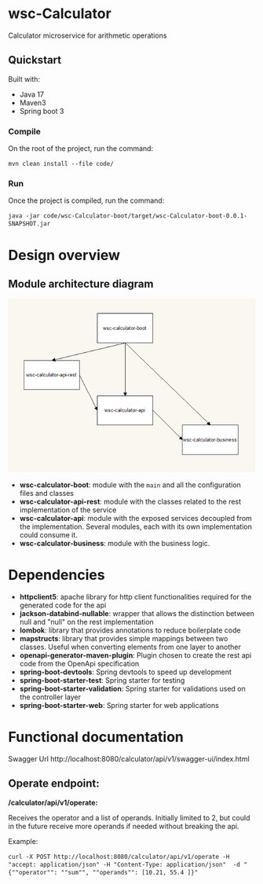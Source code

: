 # wsc-Calculator
Calculator microservice for arithmetic operations

## Quickstart

Built with:

* Java 17
* Maven3
* Spring boot 3

### Compile
On the root of the project, run the command:
```
mvn clean install --file code/
```
### Run

Once the project is compiled, run the command:

```
java -jar code/wsc-Calculator-boot/target/wsc-Calculator-boot-0.0.1-SNAPSHOT.jar 
```


# Design overview
## Module architecture diagram
![ModuleArchitectureDiagram](docs/ModuleArchitectureDiagram.png)

* **wsc-calculator-boot**: module with the `main` and all the configuration files and classes
* **wsc-calculator-api-rest**: module with the classes related to the rest implementation of the service
* **wsc-calculator-api**: module with the exposed services decoupled from the implementation. Several modules, each with its own implementation could consume it.
* **wsc-calculator-business**: module with the business logic.

# Dependencies
* **httpclient5**: apache library for http client functionalities required for the generated code for the api
* **jackson-databind-nullable**: wrapper that allows the distinction between null and "null" on the rest implementation
* **lombok**: library that provides annotations to reduce boilerplate code
* **mapstructs**: library that provides simple mappings between two classes. Useful when converting elements from one layer to another
* **openapi-generator-maven-plugin**: Plugin chosen to create the rest api code from the OpenApi specification
* **spring-boot-devtools**: Spring devtools to speed up development
* **spring-boot-starter-test**: Spring starter for testing
* **spring-boot-starter-validation**: Spring starter for validations used on the controller layer
* **spring-boot-starter-web**: Spring starter for web applications

# Functional documentation
Swagger Url http://localhost:8080/calculator/api/v1/swagger-ui/index.html

## Operate endpoint:

**/calculator/api/v1/operate:**

Receives the operator and a list of operands. Initially limited to 2, but could in the future receive more operands if needed without breaking the api.

Example:
```
curl -X POST http://localhost:8080/calculator/api/v1/operate -H "accept: application/json" -H "Content-Type: application/json"  -d "{""operator"": ""sum"", ""operands"": [10.21, 55.4 ]}"
```